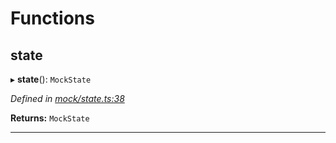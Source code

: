 

# Functions

<a id="state"></a>

##  state

▸ **state**(): `MockState`

*Defined in [mock/state.ts:38](https://github.com/polkadot-js/api/blob/2b5169c/packages/rpc-provider/src/mock/state.ts#L38)*

**Returns:** `MockState`

___

